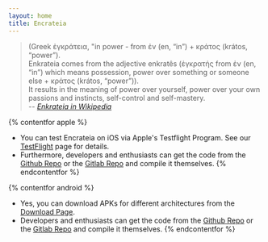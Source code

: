 ```yaml
---
layout: home
title: Encrateia
---
```


> (Greek ἐγκράτεια, "in power - from ἐν (en, “in”) + κράτος (krátos, “power”).  
> Enkrateia comes from the adjective enkratês (ἐγκρατής from ἐν (en, “in”) which
> means possession, power over something or someone else + κράτος (krátos,
> “power”)).  
> It results in the meaning of power over yourself, power over your
> own passions and instincts, self-control and self-mastery.  
> -- <cite>[Enkrateia in Wikipedia](https://en.wikipedia.org/wiki/Enkrateia)</cite>

{% contentfor apple %}

* You can test Encrateia on iOS via Apple's Testflight Program. See our
  [TestFlight](/testflight) page for details.
* Furthermore, developers and enthusiasts can get the code from the
  [Github Repo](https://github.com/3schweinehunde/encrateia">) or the 
  [Gitlab Repo](https://gitlab.informatom.com/3-schweinehunde/encrateia)
  and compile it themselves.
{% endcontentfor %}

{% contentfor android %}

* Yes, you can download APKs for different architectures from the
  [Download Page](/download/).
* Developers and enthusiasts can get the code from the
  [Github Repo](https://github.com/3schweinehunde/encrateia)
  or the [Gitlab Repo](https://gitlab.informatom.com/3-schweinehunde/encrateia)
  and compile it themselves.
{% endcontentfor %}
